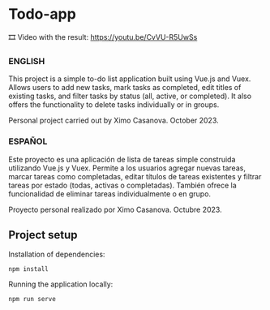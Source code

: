 # Todo-app

🎞️ Video with the result: https://youtu.be/CvVU-R5UwSs

### ENGLISH
This project is a simple to-do list application built using Vue.js and Vuex. Allows users to add new tasks, mark tasks as completed, edit titles of existing tasks, and filter tasks by status (all, active, or completed). It also offers the functionality to delete tasks individually or in groups.

Personal project carried out by Ximo Casanova. October 2023.

### ESPAÑOL
Este proyecto es una aplicación de lista de tareas simple construida utilizando Vue.js y Vuex. Permite a los usuarios agregar nuevas tareas, marcar tareas como completadas, editar títulos de tareas existentes y filtrar tareas por estado (todas, activas o completadas). También ofrece la funcionalidad de eliminar tareas individualmente o en grupo.

Proyecto personal realizado por Ximo Casanova. Octubre 2023.

## Project setup
Installation of dependencies:
``` 
npm install
```

Running the application locally:
```
npm run serve
```
